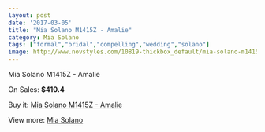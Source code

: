 ```yaml
---
layout: post
date: '2017-03-05'
title: "Mia Solano M1415Z - Amalie"
category: Mia Solano
tags: ["formal","bridal","compelling","wedding","solano"]
image: http://www.novstyles.com/10819-thickbox_default/mia-solano-m1415z-amalie.jpg
---
```

Mia Solano M1415Z - Amalie

On Sales: **$410.4**
<a href="https://www.novstyles.com/en/mia-solano/7853-mia-solano-m1415z-amalie.html"><amp-img layout="responsive" width="600" height="600" src="//www.novstyles.com/10819-thickbox_default/mia-solano-m1415z-amalie.jpg" alt="Mia Solano M1415Z - Amalie 0" /></a>

Buy it: [Mia Solano M1415Z - Amalie](https://www.novstyles.com/en/mia-solano/7853-mia-solano-m1415z-amalie.html "Mia Solano M1415Z - Amalie")

View more: [Mia Solano](https://www.novstyles.com/en/52-mia-solano "Mia Solano")